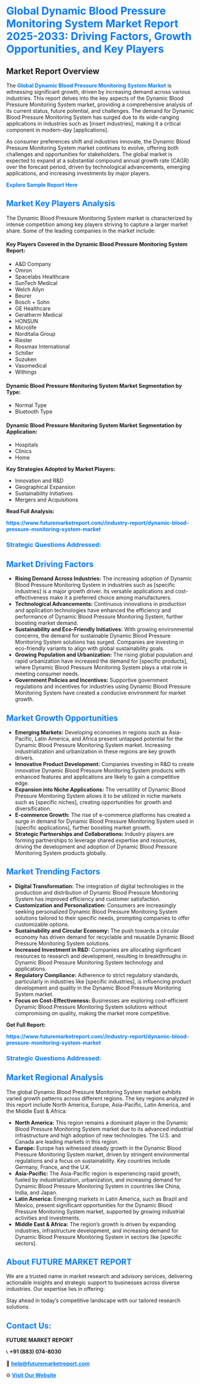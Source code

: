 <h1 style="color: #007BFF;">Global Dynamic Blood Pressure Monitoring System Market Report 2025-2033: Driving Factors, Growth Opportunities, and Key Players</h1>

<section id="overview">
<h2>Market Report Overview</h2>
<p>The <a href="https://www.futuremarketreport.com//industry-report/dynamic-blood-pressure-monitoring-system-market" style="color: #007BFF; text-decoration: none;"><strong>Global Dynamic Blood Pressure Monitoring System Market</strong></a> is witnessing significant growth, driven by increasing demand across various industries. This report delves into the key aspects of the Dynamic Blood Pressure Monitoring System market, providing a comprehensive analysis of its current status, future potential, and challenges. The demand for Dynamic Blood Pressure Monitoring System has surged due to its wide-ranging applications in industries such as [insert industries], making it a critical component in modern-day [applications].</p>
<p>As consumer preferences shift and industries innovate, the Dynamic Blood Pressure Monitoring System market continues to evolve, offering both challenges and opportunities for stakeholders. The global market is expected to expand at a substantial compound annual growth rate (CAGR) over the forecast period, driven by technological advancements, emerging applications, and increasing investments by major players.</p>
</section>

<section id="overview">
<p><a href="https://www.futuremarketreport.com//request-sample/reportId=87331" style="color: #007BFF; text-decoration: none;"><strong>Explore Sample Report Here</strong></a></p>
</section>

<section id="key-players">
<h2 style="color: #007BFF;">Market Key Players Analysis</h2>
<p>The Dynamic Blood Pressure Monitoring System market is characterized by intense competition among key players striving to capture a larger market share. Some of the leading companies in the market include:</p>
<h4>Key Players Covered in the Dynamic Blood Pressure Monitoring System Report:</h4>
<ul><li>A&amp;D Company</li><li>Omron</li><li>Spacelabs Healthcare</li><li>SunTech Medical</li><li>Welch Allyn</li><li>Beurer</li><li>Bosch + Sohn</li><li>GE Healthcare</li><li>Geratherm Medical</li><li>HONSUN</li><li>Microlife</li><li>Norditalia Group</li><li>Riester</li><li>Rossmax International</li><li>Schiller</li><li>Suzuken</li><li>Vasomedical</li><li>Withings</li></ul>
<h4>Dynamic Blood Pressure Monitoring System Market Segmentation by Type:</h4>
<ul><li>Normal Type</li><li>Bluetooth Type</li></ul>

<h4>Dynamic Blood Pressure Monitoring System Market Segmentation by Application:</h4>
<ul><li>Hospitals</li><li>Clinics</li><li>Home</li></ul>
<p><strong>Key Strategies Adopted by Market Players:</strong></p>
<ul>
<li>Innovation and R&D</li>
<li>Geographical Expansion</li>
<li>Sustainability Initiatives</li>
<li>Mergers and Acquisitions</li>
</ul>
</section>

<section>
<p><strong>Read Full Analysis: </strong></p><a href="https://www.futuremarketreport.com//industry-report/dynamic-blood-pressure-monitoring-system-market" style="color: #007BFF; text-decoration: none;"><strong>https://www.futuremarketreport.com//industry-report/dynamic-blood-pressure-monitoring-system-market</strong></a>
<h3 style="color: #007BFF;">Strategic Questions Addressed:</h3>
</section>

<section id="driving-factors">
<h2 style="color: #007BFF;">Market Driving Factors</h2>
<ul>
<li><strong>Rising Demand Across Industries:</strong> The increasing adoption of Dynamic Blood Pressure Monitoring System in industries such as [specific industries] is a major growth driver. Its versatile applications and cost-effectiveness make it a preferred choice among manufacturers.</li>
<li><strong>Technological Advancements:</strong> Continuous innovations in production and application technologies have enhanced the efficiency and performance of Dynamic Blood Pressure Monitoring System, further boosting market demand.</li>
<li><strong>Sustainability and Eco-Friendly Initiatives:</strong> With growing environmental concerns, the demand for sustainable Dynamic Blood Pressure Monitoring System solutions has surged. Companies are investing in eco-friendly variants to align with global sustainability goals.</li>
<li><strong>Growing Population and Urbanization:</strong> The rising global population and rapid urbanization have increased the demand for [specific products], where Dynamic Blood Pressure Monitoring System plays a vital role in meeting consumer needs.</li>
<li><strong>Government Policies and Incentives:</strong> Supportive government regulations and incentives for industries using Dynamic Blood Pressure Monitoring System have created a conducive environment for market growth.</li>
</ul>
</section>

<section id="growth-opportunities">
<h2 style="color: #007BFF;">Market Growth Opportunities</h2>
<ul>
<li><strong>Emerging Markets:</strong> Developing economies in regions such as Asia-Pacific, Latin America, and Africa present untapped potential for the Dynamic Blood Pressure Monitoring System market. Increasing industrialization and urbanization in these regions are key growth drivers.</li>
<li><strong>Innovative Product Development:</strong> Companies investing in R&D to create innovative Dynamic Blood Pressure Monitoring System products with enhanced features and applications are likely to gain a competitive edge.</li>
<li><strong>Expansion into Niche Applications:</strong> The versatility of Dynamic Blood Pressure Monitoring System allows it to be utilized in niche markets such as [specific niches], creating opportunities for growth and diversification.</li>
<li><strong>E-commerce Growth:</strong> The rise of e-commerce platforms has created a surge in demand for Dynamic Blood Pressure Monitoring System used in [specific applications], further boosting market growth.</li>
<li><strong>Strategic Partnerships and Collaborations:</strong> Industry players are forming partnerships to leverage shared expertise and resources, driving the development and adoption of Dynamic Blood Pressure Monitoring System products globally.</li>
</ul>
</section>

<section id="trending-factors">
<h2 style="color: #007BFF;">Market Trending Factors</h2>
<ul>
<li><strong>Digital Transformation:</strong> The integration of digital technologies in the production and distribution of Dynamic Blood Pressure Monitoring System has improved efficiency and customer satisfaction.</li>
<li><strong>Customization and Personalization:</strong> Consumers are increasingly seeking personalized Dynamic Blood Pressure Monitoring System solutions tailored to their specific needs, prompting companies to offer customizable options.</li>
<li><strong>Sustainability and Circular Economy:</strong> The push towards a circular economy has driven demand for recyclable and reusable Dynamic Blood Pressure Monitoring System solutions.</li>
<li><strong>Increased Investment in R&D:</strong> Companies are allocating significant resources to research and development, resulting in breakthroughs in Dynamic Blood Pressure Monitoring System technology and applications.</li>
<li><strong>Regulatory Compliance:</strong> Adherence to strict regulatory standards, particularly in industries like [specific industries], is influencing product development and quality in the Dynamic Blood Pressure Monitoring System market.</li>
<li><strong>Focus on Cost-Effectiveness:</strong> Businesses are exploring cost-efficient Dynamic Blood Pressure Monitoring System solutions without compromising on quality, making the market more competitive.</li>
</ul>
</section>

<section>
<p><strong>Get Full Report: </strong></p><a href="https://www.futuremarketreport.com//industry-report/dynamic-blood-pressure-monitoring-system-market" style="color: #007BFF; text-decoration: none;"><strong>https://www.futuremarketreport.com//industry-report/dynamic-blood-pressure-monitoring-system-market</strong></a>
<h3 style="color: #007BFF;">Strategic Questions Addressed:</h3>
</section>


<section id="regional-analysis">
<h2 style="color: #007BFF;">Market Regional Analysis</h2>
<p>The global Dynamic Blood Pressure Monitoring System market exhibits varied growth patterns across different regions. The key regions analyzed in this report include North America, Europe, Asia-Pacific, Latin America, and the Middle East & Africa:</p>
<ul>
<li><strong>North America:</strong> This region remains a dominant player in the Dynamic Blood Pressure Monitoring System market due to its advanced industrial infrastructure and high adoption of new technologies. The U.S. and Canada are leading markets in this region.</li>
<li><strong>Europe:</strong> Europe has witnessed steady growth in the Dynamic Blood Pressure Monitoring System market, driven by stringent environmental regulations and a focus on sustainability. Key countries include Germany, France, and the U.K.</li>
<li><strong>Asia-Pacific:</strong> The Asia-Pacific region is experiencing rapid growth, fueled by industrialization, urbanization, and increasing demand for Dynamic Blood Pressure Monitoring System in countries like China, India, and Japan.</li>
<li><strong>Latin America:</strong> Emerging markets in Latin America, such as Brazil and Mexico, present significant opportunities for the Dynamic Blood Pressure Monitoring System market, supported by growing industrial activities and investments.</li>
<li><strong>Middle East & Africa:</strong> The region’s growth is driven by expanding industries, infrastructure development, and increasing demand for Dynamic Blood Pressure Monitoring System in sectors like [specific sectors].</li>
</ul>
</section>

<footer>
<h2 style="color: #007BFF;">About FUTURE MARKET REPORT</h2>
<p>We are a trusted name in market research and advisory services, delivering actionable insights and strategic support to businesses across diverse industries. Our expertise lies in offering:</p>

<p>Stay ahead in today’s competitive landscape with our tailored research solutions.</p>

<h2 style="color: #007BFF;">Contact Us:</h2>
<p><strong>FUTURE MARKET REPORT</strong></p>
<p>📞 <strong>+91 (883) 074-8030</strong></p>
<p>📧 <strong><a href="mailto:help@futuremarketreport.com" style="color: #007BFF;">help@futuremarketreport.com</a></strong></p>
<p>🌐 <strong><a href="https://www.futuremarketreport.com/" style="color: #007BFF;">Visit Our Website</a></strong></p>
</footer>